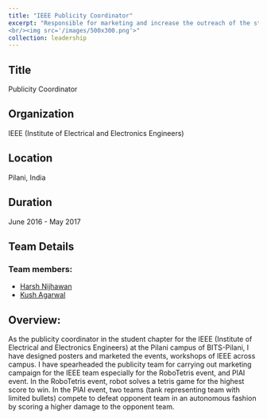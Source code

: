 ```yaml
---
title: "IEEE Publicity Coordinator"
excerpt: "Responsible for marketing and increase the outreach of the student chapter of the IEEE Pilani campus.
<br/><img src='/images/500x300.png'>"
collection: leadership
---
```


## Title
Publicity Coordinator

## Organization 
IEEE (Institute of Electrical and Electronics Engineers)

## Location
Pilani, India    

## Duration
June 2016 - May 2017

## Team Details
### Team members:
- [Harsh Nijhawan](https://www.linkedin.com/in/harsh-nijhawan-cfa-900824b7)
- [Kush Agarwal](https://www.linkedin.com/in/kush-agarwal-6024b8109)

## Overview:
As the publicity coordinator in the student chapter for the IEEE (Institute of Electrical and Electronics Engineers)
at the Pilani campus of BITS-Pilani, I have designed posters and marketed the events, workshops of IEEE across campus.
I have spearheaded the publicity team for carrying out marketing campaign for the IEEE team especially for the
RoboTetris event, and PlAI event. In the RoboTetris event, robot solves a tetris game for the highest score to win. 
In the PlAI event, two teams (tank representing team with limited bullets) compete to defeat opponent team in an 
autonomous fashion by scoring a higher damage to the opponent team.   
